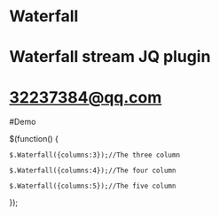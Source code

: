 # Waterfall
# Waterfall stream JQ plugin
# 32237384@qq.com

#Demo

$(function() {

	$.Waterfall({columns:3});//The three column
	
	$.Waterfall({columns:4});//The four column
	
	$.Waterfall({columns:5});//The five column
	
});
